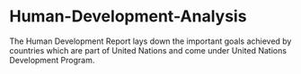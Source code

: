 # Human-Development-Analysis
The Human Development Report lays down the important goals achieved by countries which are part of United Nations and come under United Nations Development Program.
